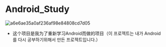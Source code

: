 # Android_Study

![a6e6ae35a0af236af98e84808cd7d05](https://user-images.githubusercontent.com/60682087/158615115-eecb34e0-b441-416f-8ad4-76f1a25c6a87.png)


















- 这个项目是我为了重新学习Android而做的项目（이 프로젝트는 내가 Android를 다시 공부하기위해서 만든 프로젝트입니다.）
